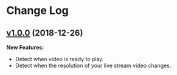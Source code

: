 # Change Log

## [v1.0.0](https://github.com/morenofa/react-global-configuration/tree/v1.0.2) (2018-12-26)

**New Features:**

- Detect when video is ready to play.
- Detect when the resolution of your live stream video changes.
